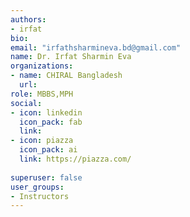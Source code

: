 ```yaml
---
authors:
- irfat
bio: 
email: "irfathsharmineva.bd@gmail.com"
name: Dr. Irfat Sharmin Eva
organizations:
- name: CHIRAL Bangladesh 
  url:
role: MBBS,MPH 
social:
- icon: linkedin
  icon_pack: fab
  link: 
- icon: piazza
  icon_pack: ai
  link: https://piazza.com/
  
superuser: false
user_groups:
- Instructors
---
```

